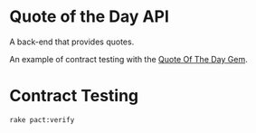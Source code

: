 # Quote of the Day API

A back-end that provides quotes.

An example of contract testing with the
[Quote Of The Day Gem](https://github.com/jdlubrano/quote_of_the_day-gem).

# Contract Testing

```
rake pact:verify
```
